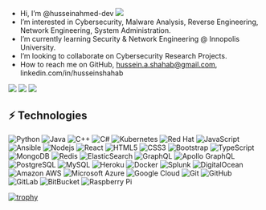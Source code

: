 


- Hi, I’m @husseinahmed-dev ![](https://user-images.githubusercontent.com/12752516/213934629-7f85efb8-32de-49f3-b255-224ab94dc2fa.png)
- I’m interested in Cybersecurity, Malware Analysis, Reverse Engineering, Network Engineering, System Administration.
- I’m currently learning Security & Network Engineering @ Innopolis University.
- I’m looking to collaborate on Cybersecurity Research Projects.
- How to reach me on GitHub, hussein.a.shahab@gmail.com, linkedin.com/in/husseinshahab

<!---
husseinahmed-dev/husseinahmed-dev is a ✨ special ✨ repository because its `README.md` (this file) appears on your GitHub profile.
You can click the Preview link to take a look at your changes.
--->
![](https://thumbs.gfycat.com/BoringGraveAmericanbobtail-max-1mb.gif)
![](https://github.com/husseinahmed-dev/husseinahmed-dev.github.io/blob/master/ezgif.com-gif-maker.gif?raw=true)
![](https://github.com/husseinahmed-dev/husseinahmed-dev.github.io/blob/master/ezgif.com-gif-maker%20(4).gif?raw=true)

## ⚡ Technologies
![Python](https://img.shields.io/badge/-Python-black?style=flat-square&logo=Python)
![Java](https://img.shields.io/badge/-java-E34A86?style=flat-square&logo=java)
![C++](https://img.shields.io/badge/-C++-00599C?style=flat-square&logo=c)
![C#](https://img.shields.io/badge/c%23-%23239120.svg?style=flat-square&logo=c-sharp)
![Kubernetes](https://img.shields.io/badge/kubernetes-%23326ce5.svg?style=flat-square&logo=kubernetes&logoColor=white)
![Red Hat](https://img.shields.io/badge/Red%20Hat-EE0000?style=flat-square&logo=redhat&logoColor=white)
![JavaScript](https://img.shields.io/badge/-JavaScript-black?style=flat-square&logo=javascript)
![Ansible](https://img.shields.io/badge/ansible-%231A1918.svg?style=flat-square&logo=ansible&logoColor=white)
![Nodejs](https://img.shields.io/badge/-Nodejs-black?style=flat-square&logo=Node.js)
![React](https://img.shields.io/badge/-React-black?style=flat-square&logo=react)
![HTML5](https://img.shields.io/badge/-HTML5-E34F26?style=flat-square&logo=html5&logoColor=white)
![CSS3](https://img.shields.io/badge/-CSS3-1572B6?style=flat-square&logo=css3)
![Bootstrap](https://img.shields.io/badge/-Bootstrap-563D7C?style=flat-square&logo=bootstrap)
![TypeScript](https://img.shields.io/badge/-TypeScript-007ACC?style=flat-square&logo=typescript)
![MongoDB](https://img.shields.io/badge/-MongoDB-black?style=flat-square&logo=mongodb)
![Redis](https://img.shields.io/badge/-Redis-black?style=flat-square&logo=Redis)
![ElasticSearch](https://img.shields.io/badge/-ElasticSearch-005571?style=flat-square&logo=elasticsearch)
![GraphQL](https://img.shields.io/badge/-GraphQL-E10098?style=flat-square&logo=graphql)
![Apollo GraphQL](https://img.shields.io/badge/-Apollo%20GraphQL-311C87?style=flat-square&logo=apollo-graphql)
![PostgreSQL](https://img.shields.io/badge/-PostgreSQL-336791?style=flat-square&logo=postgresql)
![MySQL](https://img.shields.io/badge/-MySQL-black?style=flat-square&logo=mysql)
![Heroku](https://img.shields.io/badge/-Heroku-430098?style=flat-square&logo=heroku)
![Docker](https://img.shields.io/badge/-Docker-black?style=flat-square&logo=docker)
![Splunk](https://img.shields.io/badge/splunk-%23000000.svg?style=flat-square&logo=splunk&logoColor=white)
![DigitalOcean](https://img.shields.io/badge/-Digital%20Ocean-darkblue?style=flat-square&logo=digitalocean)
![Amazon AWS](https://img.shields.io/badge/Amazon%20AWS-232F3E?style=flat-square&logo=amazon-aws)
![Microsoft Azure](https://img.shields.io/badge/Microsoft%20Azure-232F7E?style=flat-square&logo=microsoft-azure)
![Google Cloud](https://img.shields.io/badge/Google%20Cloud-black?style=flat-square&logo=google-cloud)
![Git](https://img.shields.io/badge/-Git-black?style=flat-square&logo=git)
![GitHub](https://img.shields.io/badge/-GitHub-181717?style=flat-square&logo=github)
![GitLab](https://img.shields.io/badge/-GitLab-FCA121?style=flat-square&logo=gitlab)
![BitBucket](https://img.shields.io/badge/-BitBucket-darkblue?style=flat-square&logo=bitbucket)
![Raspberry Pi](https://img.shields.io/badge/-Raspberry%20Pi-C51A4A?style=flat-square&logo=Raspberry-Pi)

[![trophy](https://github-profile-trophy.vercel.app/?username=husseinahmed-dev&theme=matrix)](https://github.com/ryo-ma/github-profile-trophy)
